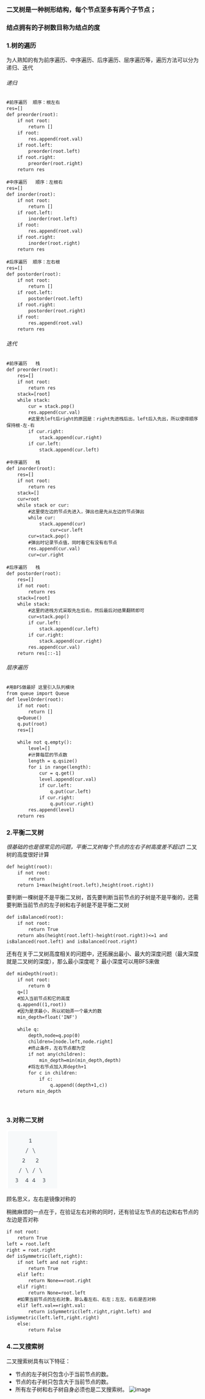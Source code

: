### 二叉树是一种树形结构，每个节点至多有两个子节点；
### 结点拥有的子树数目称为结点的度
### 1.树的遍历 
为人熟知的有为前序遍历、中序遍历、后序遍历、层序遍历等，遍历方法可以分为递归、迭代
###### 递归
```
#前序遍历  顺序：根左右
res=[]
def preorder(root):
	if not root:
		return []
	if root:
		res.append(root.val)
	if root.left:
		preorder(root.left)
	if root.right:
		preorder(root.right)
	return res
		
#中序遍历   顺序：左根右
res=[]
def inorder(root):
	if not root:
		return []
	if root.left:
		inorder(root.left)
	if root:
		res.append(root.val)
	if root.right:
		inorder(root.right)
	return res

#后序遍历  顺序：左右根
res=[]
def postorder(root):
	if not root:
		return []
	if root.left:
		postorder(root.left)
	if root.right:
		postorder(root.right)
	if root:
		res.append(root.val)
	return res
```
###### 迭代
```
#前序遍历   栈
def preorder(root):
	res=[]
	if not root:
		return res
	stack=[root]
	while stack:
		cur = stack.pop()
		res.append(cur.val)
		#这里先left后right的原因是：right先进栈后出，left后入先出，所以使得顺序保持根-左-右
		if cur.right:
			stack.append(cur.right)
		if cur.left:
			stack.append(cur.left)

#中序遍历   栈
def inorder(root):
	res=[]
	if not root:
		return res
	stack=[]
	cur=root
	while stack or cur:
		#这里使左边的节点先进入，弹出也是先从左边的节点弹出
		while cur:
			stack.append(cur)
      			cur=cur.left
		cur=stack.pop()
		#弹出时记录节点值，同时看它有没有右节点
		res.append(cur.val)
		cur=cur.right

#后序遍历   栈
def postorder(root):
	res=[]
	if not root:
		return res
	stack=[root]
	while stack:
		#这里的进栈方式采取先左后右，然后最后对结果翻转即可
		cur=stack.pop()
		if cur.left:
			stack.append(cur.left)
		if cur.right:
			stack.append(cur.right)
		res.append(cur.val)
	return res[::-1]
```
###### 层序遍历
```
#用BFS做最好 这里引入队列模块
from queue import Queue
def levelOrder(root):
	if not root:
		return []
	q=Queue()
	q.put(root)
	res=[]
	
	while not q.empty():
		level=[]
		#计算每层的节点数
		length = q.qsize()
		for i in range(length):
			cur = q.get()
			level.append(cur.val)
			if cur.left:
				q.put(cur.left)
			if cur.right:
				q.put(cur.right)
		res.append(level)
	return res
```
### 2.平衡二叉树
*很基础的也是很常见的问题，平衡二叉树每个节点的左右子树高度差不超过1*
二叉树的高度很好计算
```
def height(root):
	if not root:
		return
	return 1+max(height(root.left),height(root.right))
```
要判断一棵树是不是平衡二叉树，首先要判断当前节点的子树是不是平衡的，还需要判断当前节点的左子树和右子树是不是平衡二叉树
```
def isBalanced(root):
	if not root:
		return True
	return abs(height(root.left)-height(root.right))<=1 and isBalanced(root.left) and isBalanced(root.right)
```
还有在关于二叉树高度相关的问题中，还拓展出最小、最大的深度问题（最大深度就是二叉树的深度），那么最小深度呢？
最小深度可以用BFS来做
```
def minDepth(root):
	if not root:
		return 0
	q=[]
	#加入当前节点和它的高度
	q.append((1,root))
	#因为是求最小，所以初始弄一个最大的数
	min_depth=float('INF')
	
	while q:
		depth,node=q.pop(0)
		children=[node.left,node.right]
		#终止条件，左右节点都为空
		if not any(children):
			min_depth=min(min_depth,depth)
		#将左右节点加入并depth+1
		for c in children:
			if c:
				q.append((depth+1,c))
	return min_depth
		
	
```

### 3.对称二叉树
![image](https://github.com/qtlsd/letcode-/blob/master/%E6%95%B0%E6%8D%AE%E7%BB%93%E6%9E%84/pic/%E5%AF%B9%E7%A7%B0%E4%BA%8C%E5%8F%89%E6%A0%91.png)

顾名思义，左右是镜像对称的

稍微麻烦的一点在于，在验证左右对称的同时，还有验证左节点的右边和右节点的左边是否对称
```
if not root:
	return True
left = root.left
right = root.right
def isSymmetric(left,right):
	if not left and not right:
		return True
	elif left:
		return None==root.right
	elif right:
		return None=root.left
	#如果当前节点的左右对象，那么看左右、右左；左左、右右是否对称
	elif left.val==right.val:
		return isSymmetric(left.right,right.left) and isSymmetric(left.left,right.right)
	else:
		return False
```

### 4.二叉搜索树
二叉搜索树具有以下特征：
* 节点的左子树只包含小于当前节点的数。
* 节点的右子树只包含大于当前节点的数。
* 所有左子树和右子树自身必须也是二叉搜索树。
![image]()
